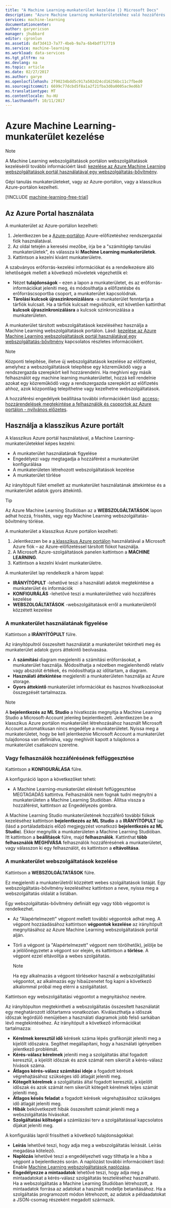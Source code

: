 ```yaml
---
title: "A Machine Learning-munkaterület kezelése |} Microsoft Docs"
description: "Azure Machine Learning munkaterületekhez való hozzáférés kezelése és szolgáltatások telepítésére és kezelésére ML API webkiszolgáló"
services: machine-learning
documentationcenter: 
author: garyericson
manager: jhubbard
editor: cgronlun
ms.assetid: daf3d413-7a77-4beb-9a7a-6b4bdf717719
ms.service: machine-learning
ms.workload: data-services
ms.tgt_pltfrm: na
ms.devlang: na
ms.topic: article
ms.date: 02/27/2017
ms.author: garye
ms.openlocfilehash: 2f90234bdd5c917a502d24cd16256bc11c7fbed0
ms.sourcegitcommit: 6699c77dcbd5f8a1a2f21fba3d0a0005ac9ed6b7
ms.translationtype: MT
ms.contentlocale: hu-HU
ms.lasthandoff: 10/11/2017
---
```

# <a name="manage-an-azure-machine-learning-workspace"></a>Azure Machine Learning-munkaterület kezelése

> [!NOTE]
> A Machine Learning webszolgáltatások portálon webszolgáltatások kezeléséről további információért lásd: [kezelése az Azure Machine Learning webszolgáltatások portál használatával egy webszolgáltatás-bővítmény](manage-new-webservice.md).
> 
> 

Gépi tanulás munkaterületeket, vagy az Azure-portálon, vagy a klasszikus Azure-portálon kezelheti.

[!INCLUDE [machine-learning-free-trial](../../../includes/machine-learning-free-trial.md)]

## <a name="use-the-azure-portal"></a>Az Azure Portal használata

A munkaterület az Azure-portálon kezelheti:

1. Jelentkezzen be a [Azure-portálon](https://portal.azure.com/) Azure-előfizetéshez rendszergazdai fiók használatával.
2. Az oldal tetején a keresési mezőbe, írja be a "számítógép tanulási munkaterületek", és válassza ki **Machine Learning munkaterületek**.
3. Kattintson a kezelni kívánt munkaterületre.

A szabványos erőforrás-kezelési információkat és a rendelkezésre álló lehetőségek mellett a következő műveletek végezhetők el:

- Nézet **tulajdonságok** – ezen a lapon a munkaterületet, és az erőforrás-információkat jeleníti meg, és módosíthatja a előfizetésbe és erőforráscsoportba csoport, a munkaterület kapcsolódnak.
- **Tárolási kulcsok újraszinkronizálásra** -a munkaterület fenntartja a tárfiók kulcsait. Ha a tárfiók kulcsait megváltozik, ezt követően kattinthat **kulcsok újraszinkronizálásra** a kulcsok szinkronizálása a munkaterületen.

A munkaterület társított webszolgáltatások kezeléséhez használja a Machine Learning webszolgáltatások portálon. Lásd: [kezelése az Azure Machine Learning webszolgáltatások portál használatával egy webszolgáltatás-bővítmény](manage-new-webservice.md) kapcsolatos részletes információkért.

> [!NOTE]
> Központi telepítése, illetve új webszolgáltatások kezelése az előfizetést, amelyhez a webszolgáltatások telepítése egy közreműködő vagy a rendszergazda szerepkört kell hozzárendelni. Ha meghívni egy másik felhasználót egy machine learning munkaterülettel, hozzá kell rendelnie azokat egy közreműködő vagy a rendszergazda szerepkört az előfizetés ahhoz, azok központilag telepíthetne vagy kezelhetne webszolgáltatások. 
> 
>A hozzáférési engedélyek beállítása további információkért lásd: [access-hozzárendelések megtekintése a felhasználók és csoportok az Azure portálon - nyilvános előzetes](../../active-directory/role-based-access-control-manage-assignments.md).

## <a name="use-the-azure-classic-portal"></a>Használja a klasszikus Azure portált

A klasszikus Azure portál használatával, a Machine Learning-munkaterületekkel képes kezelni:

* A munkaterület használatának figyelése
* Engedélyezi vagy megtagadja a hozzáférést a munkaterület konfigurálása
* A munkaterületen létrehozott webszolgáltatások kezelése
* A munkaterület törlése

Az irányítópult fület emellett az munkaterület használatának áttekintése és a munkaterület adatok gyors áttekintő.  

> [!TIP]
> Az Azure Machine Learning Studióban az a **WEBSZOLGÁLTATÁSOK** lapon adhat hozzá, frissítés, vagy egy Machine Learning webszolgáltatás-bővítmény törlése.
> 
> 

A munkaterület a klasszikus Azure portálon kezelheti:

1. Jelentkezzen be a [a klasszikus Azure portálon](https://manage.windowsazure.com/) használatával a Microsoft Azure fiók – az Azure-előfizetéssel társított fiókot használja.
2. A Microsoft Azure-szolgáltatások panelen kattintson a **MACHINE LEARNING**.
3. Kattintson a kezelni kívánt munkaterületre.

A munkaterület lap rendelkezik a három lappal:

* **IRÁNYÍTÓPULT** -lehetővé teszi a használati adatok megtekintése a munkaterület és információk
* **KONFIGURÁLÁS** -lehetővé teszi a munkaterülethez való hozzáférés kezelése
* **WEBSZOLGÁLTATÁSOK** -webszolgáltatások erről a munkaterületről közzétett kezelése

### <a name="to-monitor-how-the-workspace-is-being-used"></a>A munkaterület használatának figyelése
Kattintson a **IRÁNYÍTÓPULT** fülre.

Az irányítópultról összesített használatát a munkaterület tekintheti meg és munkaterület adatok gyors áttekintő beolvasása.

* A **számítási** diagram megjeleníti a számítási erőforrásokat, a munkaterület használja. Módosíthatja a nézetben megjelenítendő relatív vagy abszolút értékek, és módosíthatja az időtartam, a diagram.
* **Használati áttekintése** megjeleníti a munkaterületen használja az Azure storage.
* **Gyors áttekintő** munkaterület információkat és hasznos hivatkozásokat összegzését tartalmazza.

> [!NOTE]
> A **bejelentkezés az ML Studio** a hivatkozás megnyitja a Machine Learning Studio a Microsoft-Account jelenleg bejelentkezett. Jelentkezzen be a klasszikus Azure portálon munkaterület létrehozásához használt Microsoft Account automatikusan nincs engedélye a munkaterületet. Nyissa meg a munkaterületet, hogy be kell jelentkeznie Microsoft Account a munkaterület tulajdonosa van definiálva, vagy meghívót kapott a tulajdonos a munkaterület csatlakozni szeretne.
> 
> 

### <a name="to-grant-or-suspend-access-for-users"></a>Vagy felhasználók hozzáférésének felfüggesztése
Kattintson a **KONFIGURÁLÁSA** fülre.

A konfiguráció lapon a következőket teheti:

* A Machine Learning-munkaterület elérését felfüggesztése MEGTAGADÁS kattintva. Felhasználók nem fognak tudni megnyitni a munkaterületen a Machine Learning Studióban. Állítsa vissza a hozzáférést, kattintson az Engedélyezés gombra.

A Machine Learning Studio munkaterületének hozzáférő további fiókok kezeléséhez kattintson **bejelentkezés az ML Studio** a a **IRÁNYÍTÓPULT** lap (lásd a portáladatbázis előző megjegyzést vonatkozó **bejelentkezés az ML Studio**). Ekkor megnyílik a munkaterületen a Machine Learning Studióban. Itt kattintson a **beállítások** fülre, majd **felhasználók**. Kattinthat **több felhasználók MEGHÍVÁSA** felhasználók hozzáférésének a munkaterületet, vagy válasszon ki egy felhasználót, és kattintson a **eltávolítása**.

### <a name="to-manage-web-services-in-this-workspace"></a>A munkaterület webszolgáltatások kezelése
Kattintson a **WEBSZOLGÁLTATÁSOK** fülre.

Ez megjeleníti a munkaterületről közzétett webes szolgáltatások listáját.
Egy webszolgáltatás-bővítmény kezeléséhez kattintson a neve, nyissa meg a webszolgáltatás oldalát a listában.

Egy webszolgáltatás-bővítmény definiált egy vagy több végpontot is rendelkezhet.

* Az "Alapértelmezett" végpont mellett további végpontok adhat meg. A végpont hozzáadásához kattintson **végpontok kezelése** az irányítópult megnyitásához az Azure Machine Learning webszolgáltatások portál alján.
* Törli a végpont (a "Alapértelmezett" végpont nem törölhetők), jelölje be a jelölőnégyzetet a végpont sor elején, és kattintson a **törlése**. A végpont ezzel eltávolítja a webes szolgáltatás.
  
  > [!NOTE]
  > Ha egy alkalmazás a végpont törlésekor használ a webszolgáltatási végpontot, az alkalmazás egy hibaüzenetet fog kapni a következő alkalommal próbál meg elérni a szolgáltatást.
  > 
  > 

Kattintson egy webszolgáltatási végpontot a megnyitáshoz nevére. 

Az irányítópulton megtekintheti a webszolgáltatás összesített használatát egy meghatározott időtartamra vonatkozóan. Kiválaszthatja a időszak időszak legördülő menüjében a használati diagramok jobb felső sarkában lévő megtekintéséhez. Az irányítópult a következő információkat tartalmazza:

* **Kérelmek keresztül idő** kérések száma lépés grafikonját jeleníti meg a kijelölt időszakra. Segíthet megállapítani, hogy a használati igényeiben jelentkező problémát.
* **Kérés-válasz kérelmek** jeleníti meg a szolgáltatás által fogadott keresztül, a kijelölt időszak és azok számát nem sikerült a kérés-válasz hívások száma.
* **Átlagos kérés-válasz számítási ideje** a fogadott kérések végrehajtásához szükséges idő átlagát jeleníti meg.
* **Kötegelt kérelmek** a szolgáltatás által fogadott keresztül, a kijelölt időszak és azok számát nem sikerült kötegelt kérelmek teljes számát jeleníti meg.
* **Átlagos késés feladat** a fogadott kérések végrehajtásához szükséges idő átlagát jeleníti meg.
* **Hibák** bekövetkezett hibák összesített számát jeleníti meg a webszolgáltatás hívásokat.
* **Szolgáltatási költségei** a számlázási terv a szolgáltatással kapcsolatos díjakat jeleníti meg.

A konfigurálás lapról frissítheti a következő tulajdonságokkal:

* **Leírás** lehetővé teszi, hogy adja meg a webszolgáltatás leírását. Leírás megadása kötelező.
* **Naplózás** lehetővé teszi a engedélyezheti vagy tilthatja le a hiba a végpont a bejelentkezés során. A naplózást további információkért lásd: Enable [Machine Learning webszolgáltatások naplózása](web-services-logging.md).
* **Engedélyezze a mintaadatok** lehetővé teszi, hogy adja meg a mintaadatokat a kérés-válasz szolgáltatás teszteléséhez használható. Ha a webszolgáltatás a Machine Learning Studióban létrehozott, a mintaadatok forrása az adatokat a használt modellje betanításához. Ha a szolgáltatás programozott módon létrehozott, az adatok a példaadatokat a JSON-csomag részeként megadott származik.

